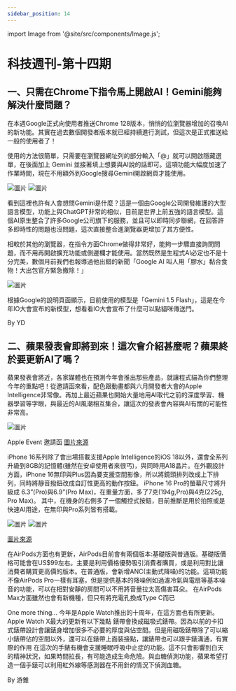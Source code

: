 ```yaml
---
sidebar_position: 14
---
```


import Image from '@site/src/components/Image.js';

# 科技週刊-第十四期

## 一、只需在Chrome下指令馬上開啟AI！Gemini能夠解決什麼問題？

在本週Google正式向使用者推送Chrome 128版本，悄悄的位瀏覽器增加的召喚AI的新功能。其實在過去數個開發者版本就已經持續進行測試，但這次是正式推送給一般的使用者了！

使用的方法很簡單，只需要在瀏覽器網址列的部分輸入「@」就可以開啟隱藏選單，在後面加上 Gemini 並接著填上想要與AI說的話即可。這項功能大幅度加速了作業時間，現在不用額外到Google搜尋Gemini開啟網頁才能使用。

<Image path="/technews/14/1.png" alt="圖片" />

<Image path="/technews/14/2.png" alt="圖片" />

看到這裡也許有人會想問Gemini是什麼？這是一個由Google公司開發維護的大型語言模型，功能上與ChatGPT非常的相似，目前是世界上前五強的語言模型。這個AI原生整合了許多Google公司旗下的服務，並且可以即時同步聯網，在回答許多即時性的問題也沒問題，這次直接整合進瀏覽器更增加了其方便性。

相較於其他的瀏覽器，在指令方面Chrome做得非常好，能夠一步驟直接詢問問題，而不用再開啟擴充功能或側邊欄才能使用。當然既然是生程式AI必定也不是十分完美，數個月前我們也報導過他出錯的新聞「Google AI 叫人用「膠水」黏合食物！大出包官方緊急撤除！」

<Image path="/technews/14/3.png" alt="圖片" />

根據Google的說明頁面顯示，目前使用的模型是「Gemini 1.5 Flash」，這是在今年IO大會宣布的新模型，想看看IO大會宣布了什麼可以點貓咪傳送門。

By YD

## 二、蘋果發表會即將到來！這次會介紹甚麼呢？蘋果終於要更新AI了嗎？

蘋果發表會將近，各家媒體也在預測今年會推出那些產品，就讓程式貓為你們整理今年的重點吧！從邀請函來看，配色跟動畫都與六月開發者大會的Apple Intelligence非常像。再加上最近蘋果也開始大量地用AI取代之前的深度學習、機器學習等字眼，與最近的AI風潮相互集合，讓這次的發表會內容與AI有關的可能性非常高。

<Image path="/technews/14/4.png" alt="圖片" />

Apple Event 邀請函
[圖片來源](https://www.macrumors.com/roundup/iphone-16/)

iPhone 16系列除了會出場搭載支援Apple Intelligence的iOS 18以外，還會全系列升級到8GB的記憶體(雖然在安卓使用者來很丐)，與同時用A18晶片。在外觀設計方面，iPhone 16無印與Plus因為要支援空間影像，所以將鏡頭排列改成上下排列，同時將靜音撥鈕改成自訂性更高的動作按鈕。
iPhone 16 Pro的螢幕尺寸將升級成 6.3”(Pro)與6.9”(Pro Max)，在重量方面，多了7克(194g,Pro)與4克(225g, Pro Max)。
其中，在機身的右側多了一個觸控式按鈕，目前推斷是用於拍照或是快速AI用途，在無印與Pro系列皆有搭載。

<Image path="/technews/14/5.png" alt="圖片" />

<Image path="/technews/14/6.png" alt="圖片" />

[圖片來源](https://technewsbynovy.medium.com/the-new-airpods-4-have-various-enhancements-and-amazing-news-for-the-iphone-16-566e66003302)

在AirPods方面也有更新，AirPods目前會有兩個版本:基礎版與普通版。基礎版價格可能會在US$99左右。主要是利用價格優勢吸引消費者購買，或是利用對比讓消費者購買更高價的版本。在普通版，會新增ANC(主動式降噪)的功能。這項功能不像AirPods Pro一樣有耳塞，但是提供基本的降噪例如過濾冷氣與電扇等基本噪音的功能，可以在相對安靜的房間可以不用將音量拉太高傷害耳朵。
在AirPods Max方面雖然也會有新機種，但只有將充電孔換成Type C而已

One more thing…
今年是Apple Watch推出的十周年，在這方面也有所更新。Apple Watch X最大的更新有以下幾點
錶帶會換成磁吸式錶帶。因為以前的卡扣式錶帶設計會讓錶身增加很多不必要的厚度與佔空間。但是用磁吸錶帶除了可以縮小錶帶佔的空間以外，還可以在錶帶上面裝接點，讓錶帶也可以跟手錶溝通，有實際的作用
在這次的手錶有機會支援睡眠呼吸中止症的功能。這不只會影響到白天的精神狀況，如果時間拉長，有可能造成生命危險。與血糖偵測功能，蘋果希望打造一個手錶可以利用紅外線等感測器在不用針的情況下偵測血糖。

By 游錐
